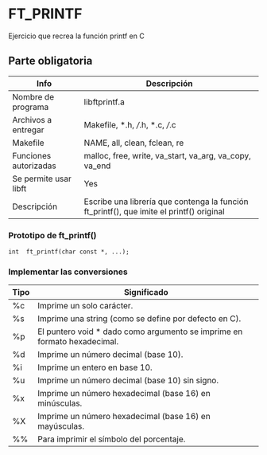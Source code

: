 # FT_PRINTF
Ejercicio que recrea la función printf en C
## Parte obligatoria
|Info|Descripción|
|----|-----------|
|Nombre de programa|libftprintf.a|
|Archivos a entregar|Makefile, *.h, */*.h, *.c, */*.c|
|Makefile|NAME, all, clean, fclean, re|
|Funciones autorizadas|malloc, free, write, va_start, va_arg, va_copy, va_end|
|Se permite usar libft|Yes|
|Descripción|Escribe una librería que contenga la función ft_printf(), que imite el printf() original|
### Prototipo de ft_printf()
```int  ft_printf(char const *, ...);```
### Implementar las conversiones
|Tipo|Significado|
|----|-----------|
|%c|Imprime un solo carácter.|
|%s|Imprime una string (como se define por defecto en C).|
|%p|El puntero void * dado como argumento se imprime en formato hexadecimal.|
|%d|Imprime un número decimal (base 10).|
|%i|Imprime un entero en base 10.|
|%u|Imprime un número decimal (base 10) sin signo.|
|%x|Imprime un número hexadecimal (base 16) en minúsculas.|
|%X|Imprime un número hexadecimal (base 16) en mayúsculas.|
|%%|Para imprimir el símbolo del porcentaje.|
